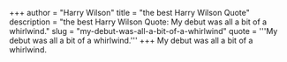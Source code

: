 +++
author = "Harry Wilson"
title = "the best Harry Wilson Quote"
description = "the best Harry Wilson Quote: My debut was all a bit of a whirlwind."
slug = "my-debut-was-all-a-bit-of-a-whirlwind"
quote = '''My debut was all a bit of a whirlwind.'''
+++
My debut was all a bit of a whirlwind.
